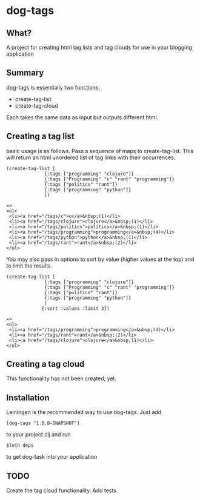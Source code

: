 # dog-tags

## What?
A project for creating html tag lists and tag clouds for use in your blogging application

## Summary
dog-tags is essentially two functions.

* create-tag-list
* create-tag-cloud

Each takes the same data as input but outputs different html.

## Creating a tag list
basic usage is as follows. Pass a sequence of maps to create-tag-list. This will return
an html unordered list of tag links with their occurrences.

    (create-tag-list [
                  {:tags ["programming" "clojure"]}
                  {:tags ["Programming" "c" "rant" "programming"]}
                  {:tags ["politics" "rant"]}
                  {:tags ["programming" "python"]}
                  ])

    => 
    <ul>
     <li><a href="/tags/c">c</a>&nbsp;(1)</li>
     <li><a href="/tags/clojure">clojure</a>&nbsp;(1)</li>
     <li><a href="/tags/politics">politics</a>&nbsp;(1)</li>
     <li><a href="/tags/programming">programming</a>&nbsp;(4)</li>
     <li><a href="/tags/python">python</a>&nbsp;(1)</li>
     <li><a href="/tags/rant">rant</a>&nbsp;(2)</li>
    </ul>

You may also pass in options to sort by value (higher values at the top) and to limit the
results.

    (create-tag-list [
                  {:tags ["programming" "clojure"]}
                  {:tags ["Programming" "c" "rant" "programming"]}
                  {:tags ["politics" "rant"]}
                  {:tags ["programming" "python"]}
                  ]
                 {:sort :values :limit 3})

    => 
    <ul>
     <li><a href="/tags/programming">programming</a>&nbsp;(4)</li>
     <li><a href="/tags/rant">rant</a>&nbsp;(2)</li>
     <li><a href="/tags/clojure">clojure</a>&nbsp;(1)</li>
    </ul>

## Creating a tag cloud
This functionality has not been created, yet.

## Installation

Leiningen is the recommended way to use dog-tags. Just add

    [dog-tags "1.0.0-SNAPSHOT"]

to your project.clj and run

    $lein deps

to get dog-task into your application

## TODO

Create the tag cloud functionality.
Add tests.
